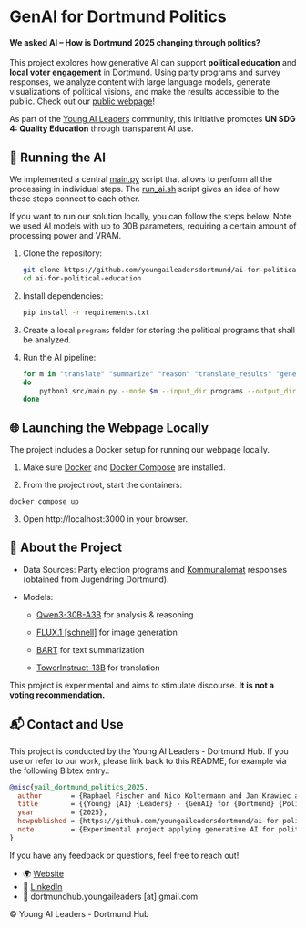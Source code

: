 # GenAI for Dortmund Politics

#### We asked AI – How is Dortmund 2025 changing through politics?
This project explores how generative AI can support **political education** and **local voter engagement** in Dortmund. Using party programs and survey responses, we analyze content with large language models, generate visualizations of political visions, and make the results accessible to the public. Check out our [public webpage](https://youngaileadersdortmund.github.io/ai-for-political-education/)!

As part of the [Young AI Leaders](https://aiforgood.itu.int/young-ai-leaders-community/) community, this initiative promotes **UN SDG 4: Quality Education** through transparent AI use.

## 🚀 Running the AI

We implemented a central [main.py](src/main.py) script that allows to perform all the processing in individual steps. The [run_ai.sh](run_ai.sh) script gives an idea of how these steps connect to each other. 

If you want to run our solution locally, you can follow the steps below. Note we used AI models with up to 30B parameters, requiring a certain amount of processing power and VRAM. 

1. Clone the repository:
    ```bash
    git clone https://github.com/youngaileadersdortmund/ai-for-political-education.git
    cd ai-for-political-education
    ```

2. Install dependencies:

    ```bash
    pip install -r requirements.txt
    ```

3. Create a local `programs` folder for storing the political programs that shall be analyzed.

4. Run the AI pipeline:

    ```bash
    for m in "translate" "summarize" "reason" "translate_results" "generate_images"
    do
        python3 src/main.py --mode $m --input_dir programs --output_dir [your directory]
    done
    ```

## 🌐 Launching the Webpage Locally

The project includes a Docker setup for running our webpage locally.

1. Make sure [Docker](https://docs.docker.com/get-docker/) and [Docker Compose](https://docs.docker.com/compose/) are installed.

2. From the project root, start the containers:

```bash
docker compose up
```

3. Open http://localhost:3000 in your browser.

## 📖 About the Project

- Data Sources: Party election programs and [Kommunalomat](https://xn--whlt-loa.nrw/start/kommunalomat/) responses (obtained from Jugendring Dortmund).

- Models:

    - [Qwen3-30B-A3B](https://huggingface.co/Qwen/Qwen3-30B-A3B) for analysis & reasoning

    - [FLUX.1 [schnell]](https://huggingface.co/black-forest-labs/FLUX.1-schnell) for image generation

    - [BART](https://huggingface.co/facebook/bart-large-cnn) for text summarization

    - [TowerInstruct-13B](https://huggingface.co/Unbabel/TowerInstruct-13B-v0.1) for translation

This project is experimental and aims to stimulate discourse. **It is not a voting recommendation.**

## 📬 Contact and Use

This project is conducted by the Young AI Leaders - Dortmund Hub.
If you use or refer to our work, please link back to this README, for example via the following Bibtex entry.:

```bibtex
@misc{yail_dortmund_politics_2025,
  author       = {Raphael Fischer and Nico Koltermann and Jan Krawiec and Louisa von Essen and Youssef Abdelrahim and Tareq Khouja},
  title        = {{Young} {AI} {Leaders} - {GenAI} for {Dortmund} {Politics}},
  year         = {2025},
  howpublished = {https://github.com/youngaileadersdortmund/ai-for-political-education},
  note         = {Experimental project applying generative AI for political education and local elections in Dortmund}
}
```

If you have any feedback or questions, feel free to reach out!
- 🌍 [Website](https://youngaileadersdortmund.github.io/)
- 🔗 [LinkedIn](https://www.linkedin.com/company/young-ai-leaders-dortmund/)
- 📧 dortmundhub.youngaileaders [at] gmail.com

© Young AI Leaders - Dortmund Hub